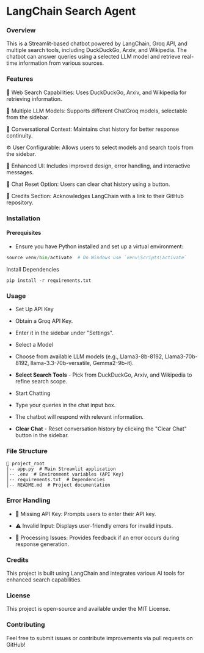 # LangChain Search Agent

### Overview

This is a Streamlit-based chatbot powered by LangChain, Groq API, and multiple search tools, including DuckDuckGo, Arxiv, and Wikipedia. The chatbot can answer queries using a selected LLM model and retrieve real-time information from various sources.

### Features

🔎 Web Search Capabilities: Uses DuckDuckGo, Arxiv, and Wikipedia for retrieving information.

🤖 Multiple LLM Models: Supports different ChatGroq models, selectable from the sidebar.

💬 Conversational Context: Maintains chat history for better response continuity.

⚙️ User Configurable: Allows users to select models and search tools from the sidebar.

🎨 Enhanced UI: Includes improved design, error handling, and interactive messages.

🔄 Chat Reset Option: Users can clear chat history using a button.

🔗 Credits Section: Acknowledges LangChain with a link to their GitHub repository.

### Installation

#### Prerequisites

- Ensure you have Python installed and set up a virtual environment:

```python -m venv venv
source venv/bin/activate  # On Windows use `venv\Scripts\activate`
```

Install Dependencies

```pip install -r requirements.txt```

### Usage

- Set Up API Key

- Obtain a Groq API Key.

- Enter it in the sidebar under "Settings".

- Select a Model

- Choose from available LLM models (e.g., Llama3-8b-8192, Llama3-70b-8192, llama-3.3-70b-versatile, Gemma2-9b-it).

- **Select Search Tools** - Pick from DuckDuckGo, Arxiv, and Wikipedia to refine search scope.

- Start Chatting

- Type your queries in the chat input box.

- The chatbot will respond with relevant information.

- **Clear Chat** - Reset conversation history by clicking the "Clear Chat" button in the sidebar.

### File Structure

```
📂 project_root
│-- app.py  # Main Streamlit application
│-- .env  # Environment variables (API Key)
│-- requirements.txt  # Dependencies
│-- README.md  # Project documentation
```

### Error Handling

- 🚨 Missing API Key: Prompts users to enter their API key.

- ⚠️ Invalid Input: Displays user-friendly errors for invalid inputs.

- 🔄 Processing Issues: Provides feedback if an error occurs during response generation.

### Credits

This project is built using LangChain and integrates various AI tools for enhanced search capabilities.

### License

This project is open-source and available under the MIT License.

### Contributing

Feel free to submit issues or contribute improvements via pull requests on GitHub!

